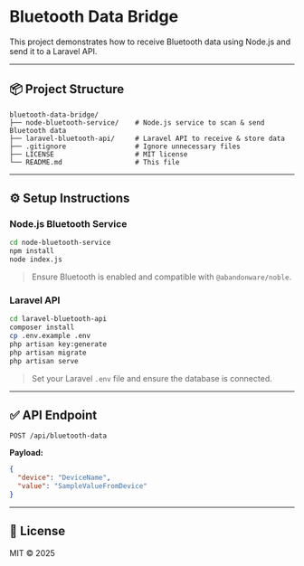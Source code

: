 # Bluetooth Data Bridge

This project demonstrates how to receive Bluetooth data using Node.js and send it to a Laravel API.

---

## 📦 Project Structure

```
bluetooth-data-bridge/
├── node-bluetooth-service/    # Node.js service to scan & send Bluetooth data
├── laravel-bluetooth-api/     # Laravel API to receive & store data
├── .gitignore                 # Ignore unnecessary files
├── LICENSE                    # MIT license
└── README.md                  # This file
```

---

## ⚙️ Setup Instructions

### Node.js Bluetooth Service

```bash
cd node-bluetooth-service
npm install
node index.js
```

> Ensure Bluetooth is enabled and compatible with `@abandonware/noble`.

### Laravel API

```bash
cd laravel-bluetooth-api
composer install
cp .env.example .env
php artisan key:generate
php artisan migrate
php artisan serve
```

> Set your Laravel `.env` file and ensure the database is connected.

---

## ✅ API Endpoint

`POST /api/bluetooth-data`

**Payload:**
```json
{
  "device": "DeviceName",
  "value": "SampleValueFromDevice"
}
```

---

## 📄 License

MIT © 2025
